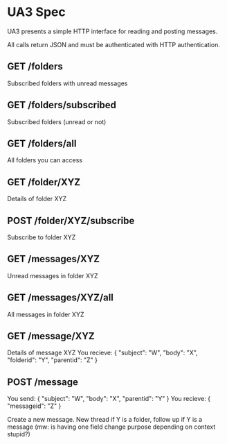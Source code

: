 UA3 Spec
========

UA3 presents a simple HTTP interface for reading and posting messages.

All calls return JSON and must be authenticated with HTTP authentication.

## GET /folders
Subscribed folders with unread messages

## GET /folders/subscribed
Subscribed folders (unread or not)

## GET /folders/all
All folders you can access

## GET /folder/XYZ
Details of folder XYZ

## POST /folder/XYZ/subscribe
Subscribe to folder XYZ

## GET /messages/XYZ
Unread messages in folder XYZ

## GET /messages/XYZ/all
All messages in folder XYZ

## GET /message/XYZ
Details of message XYZ
You recieve:
        { "subject": "W", "body": "X", "folderid": "Y", "parentid": "Z" }

## POST /message
You send:
        { "subject": "W", "body": "X", "parentid": "Y" }
You recieve:
        { "messageid": "Z" }

Create a new message. New thread if Y is a folder, follow up if Y is a message (mw: is having one field change purpose depending on context stupid?)